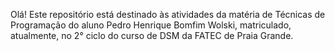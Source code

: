 Olá! Este repositório está destinado às atividades da matéria de Técnicas de Programação do aluno Pedro Henrique Bomfim Wolski, matriculado, atualmente, no 2° ciclo do curso de DSM da FATEC de Praia Grande.
